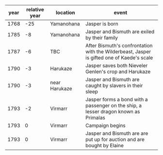 |  year  | relative year |  location | event | 
| ------ | ------------- | --------- | ----- |
|  1768 | -25 | Yamanohana | Jasper is born |
| 1785 | -8 | Yamanohana | Jasper and Bismuth are exiled by their family |
| 1787 | -6 | TBC | After Bismuth's confrontation with the Wilderbeast, Jasper is gifted one of Kaede's scale |
| 1790 | -3 | Harukaze | Jasper saves both Nieveler Genlen's crop and Harukaze |
| 1790 | -3 | near Harukaze | Jasper and Bismuth are caught by slavers in their sleep |
| 1793 | -2 | Virmarr | Jasper forms a bond with a passenger on the ship, a lesser dragon known as Primalas |
| 1793 | 0 | Virmarr | Campaign begins |
| 1793 | 0 | Virmarr | Jasper and Bismuth are are put up for auction and are bought by Elaine | 
